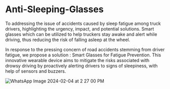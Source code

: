 # Anti-Sleeping-Glasses
To addressing the issue of accidents caused by sleep fatigue among truck drivers, highlighting the urgency, impact, and potential solutions. Smart glasses which can be utilized to help truckers stay awake and alert while driving, thus reducing the risk of falling asleep at the wheel.

In response to the pressing concern of road accidents stemming from driver fatigue, we propose a solution :
Smart Glasses for Fatigue Prevention. This innovative wearable device aims to mitigate the risks associated with drowsy driving by proactively alerting drivers to signs of sleepiness, with help of sensors and buzzers.

![WhatsApp Image 2024-02-04 at 2 27 00 PM](https://github.com/Akshitguptaa/Anti-Sleeping-Glasses/assets/125907899/3bd1fae7-4689-4cf0-afae-d6b5bf5c1abd)
